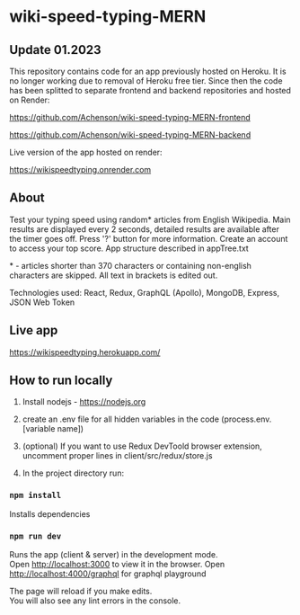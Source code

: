 # wiki-speed-typing-MERN

## Update 01.2023

This repository contains code for an app previously hosted on Heroku. It is no longer working due to removal of Heroku free tier. Since then the code has been splitted to separate frontend and backend repositories and hosted on Render:

https://github.com/Achenson/wiki-speed-typing-MERN-frontend

https://github.com/Achenson/wiki-speed-typing-MERN-backend

Live version of the app hosted on render:

https://wikispeedtyping.onrender.com

## About

Test your typing speed using random* articles from English Wikipedia. Main results are displayed every 2 seconds, detailed results are available after the timer goes off. Press '?' button for more information.
Create an account to access your top score.  App structure described in appTree.txt

\* \- articles shorter than 370 characters or containing non-english characters are skipped. All text in brackets is edited out.

Technologies used: React, Redux, GraphQL (Apollo), MongoDB, Express, JSON Web Token

## Live app

https://wikispeedtyping.herokuapp.com/

## How to run locally

1. Install nodejs - https://nodejs.org

2. create an .env file for all hidden variables in the code (process.env.[variable name])
 
3. (optional) If you want to use Redux DevToold browser extension, uncomment proper lines in client/src/redux/store.js

4. In the project directory run:

### `npm install` 
Installs dependencies
### `npm run dev`
Runs the app (client & server) in the development mode.<br />
Open [http://localhost:3000](http://localhost:3000) to view it in the browser.
Open [http://localhost:4000/graphql](http://localhost:3000/graphql) for graphql playground

The page will reload if you make edits.<br />
You will also see any lint errors in the console.
